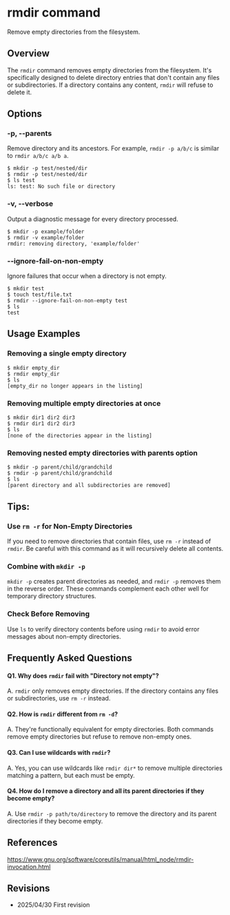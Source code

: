 # rmdir command

Remove empty directories from the filesystem.

## Overview

The `rmdir` command removes empty directories from the filesystem. It's specifically designed to delete directory entries that don't contain any files or subdirectories. If a directory contains any content, `rmdir` will refuse to delete it.

## Options

### **-p, --parents**

Remove directory and its ancestors. For example, `rmdir -p a/b/c` is similar to `rmdir a/b/c a/b a`.

```console
$ mkdir -p test/nested/dir
$ rmdir -p test/nested/dir
$ ls test
ls: test: No such file or directory
```

### **-v, --verbose**

Output a diagnostic message for every directory processed.

```console
$ mkdir -p example/folder
$ rmdir -v example/folder
rmdir: removing directory, 'example/folder'
```

### **--ignore-fail-on-non-empty**

Ignore failures that occur when a directory is not empty.

```console
$ mkdir test
$ touch test/file.txt
$ rmdir --ignore-fail-on-non-empty test
$ ls
test
```

## Usage Examples

### Removing a single empty directory

```console
$ mkdir empty_dir
$ rmdir empty_dir
$ ls
[empty_dir no longer appears in the listing]
```

### Removing multiple empty directories at once

```console
$ mkdir dir1 dir2 dir3
$ rmdir dir1 dir2 dir3
$ ls
[none of the directories appear in the listing]
```

### Removing nested empty directories with parents option

```console
$ mkdir -p parent/child/grandchild
$ rmdir -p parent/child/grandchild
$ ls
[parent directory and all subdirectories are removed]
```

## Tips:

### Use `rm -r` for Non-Empty Directories

If you need to remove directories that contain files, use `rm -r` instead of `rmdir`. Be careful with this command as it will recursively delete all contents.

### Combine with `mkdir -p`

`mkdir -p` creates parent directories as needed, and `rmdir -p` removes them in the reverse order. These commands complement each other well for temporary directory structures.

### Check Before Removing

Use `ls` to verify directory contents before using `rmdir` to avoid error messages about non-empty directories.

## Frequently Asked Questions

#### Q1. Why does `rmdir` fail with "Directory not empty"?
A. `rmdir` only removes empty directories. If the directory contains any files or subdirectories, use `rm -r` instead.

#### Q2. How is `rmdir` different from `rm -d`?
A. They're functionally equivalent for empty directories. Both commands remove empty directories but refuse to remove non-empty ones.

#### Q3. Can I use wildcards with `rmdir`?
A. Yes, you can use wildcards like `rmdir dir*` to remove multiple directories matching a pattern, but each must be empty.

#### Q4. How do I remove a directory and all its parent directories if they become empty?
A. Use `rmdir -p path/to/directory` to remove the directory and its parent directories if they become empty.

## References

https://www.gnu.org/software/coreutils/manual/html_node/rmdir-invocation.html

## Revisions

- 2025/04/30 First revision